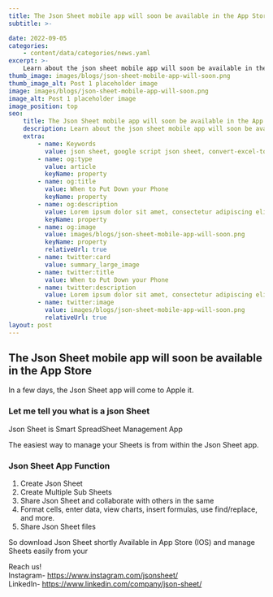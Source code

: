 ```yaml
---
title: The Json Sheet mobile app will soon be available in the App Store
subtitle: >-

date: 2022-09-05
categories:
    - content/data/categories/news.yaml
excerpt: >-
    Learn about the json sheet mobile app will soon be available in the App Store
thumb_image: images/blogs/json-sheet-mobile-app-will-soon.png
thumb_image_alt: Post 1 placeholder image
image: images/blogs/json-sheet-mobile-app-will-soon.png
image_alt: Post 1 placeholder image
image_position: top
seo:
    title: The Json Sheet mobile app will soon be available in the App Store - Json Sheet
    description: Learn about the json sheet mobile app will soon be available in the app store
    extra:
        - name: Keywords
          value: json sheet, google script json sheet, convert-excel-to-json sheet, json sheet js, google sheet to json, sheets json api, google sheet json api, json sheet builder,  json to sheet custom header, google sheet to json, json to google sheets
        - name: og:type
          value: article
          keyName: property
        - name: og:title
          value: When to Put Down your Phone
          keyName: property
        - name: og:description
          value: Lorem ipsum dolor sit amet, consectetur adipiscing elit
          keyName: property
        - name: og:image
          value: images/blogs/json-sheet-mobile-app-will-soon.png
          keyName: property
          relativeUrl: true
        - name: twitter:card
          value: summary_large_image
        - name: twitter:title
          value: When to Put Down your Phone
        - name: twitter:description
          value: Lorem ipsum dolor sit amet, consectetur adipiscing elit
        - name: twitter:image
          value: images/blogs/json-sheet-mobile-app-will-soon.png  
          relativeUrl: true
layout: post
---
```

## The Json Sheet mobile app will soon be available in the App Store

In a few days, the Json Sheet app will come to Apple it.

### Let me tell you what is a json Sheet

Json Sheet is Smart  SpreadSheet Management App

The easiest way to manage your Sheets is from within the Json Sheet app.

### Json Sheet  App Function 

 1. Create Json Sheet 
 2. Create Multiple Sub Sheets
 3. Share Json Sheet and collaborate with others in the same 
 4. Format cells, enter data, view charts, insert formulas, use 
     find/replace, and more.
 5. Share Json Sheet files 


So download Json Sheet shortly Available in App Store (IOS) and manage Sheets easily from your

Reach us!</br>
Instagram- <a href="https://www.instagram.com/jsonsheet/">https://www.instagram.com/jsonsheet/</a> </br>
LinkedIn- <a href="https://www.linkedin.com/company/json-sheet/">https://www.linkedin.com/company/json-sheet/</a>

    

